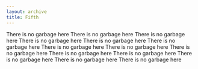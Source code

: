 ```yaml
---
layout: archive
title: Fifth
---
```



There is no garbage here
There is no garbage here
There is no garbage here
There is no garbage here
There is no garbage here
There is no garbage here
There is no garbage here
There is no garbage here
There is no garbage here
There is no garbage here
There is no garbage here
There is no garbage here
There is no garbage here
There is no garbage here